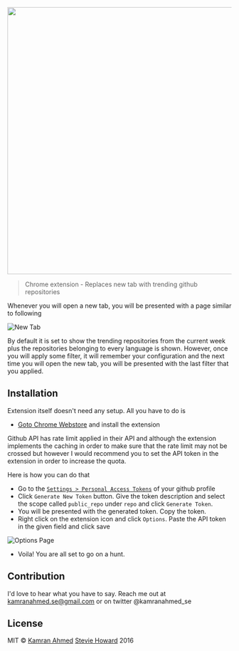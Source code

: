 <p align="center">
<img width="600" src="http://i.imgur.com/KUEq97P.png" text-align="center">
</p>

> Chrome extension - Replaces new tab with trending github repositories

Whenever you will open a new tab, you will be presented with a page similar to following

![New Tab](http://i.imgur.com/hz3lzCV.png)

By default it is set to show the trending repositories from the current week plus the repositories belonging to every language is shown. However, once you will apply some filter, it will remember your configuration and the next time you will open the new tab, you will be presented with the last filter that you applied.

## Installation
Extension itself doesn't need any setup. All you have to do is

- [Goto Chrome Webstore](https://chrome.google.com/webstore/detail/githunt/khpcnaokfebphakjgdgpinmglconplhp) and install the extension

Github API has rate limit applied in their API and although the extension implements the caching in order to make sure that the rate limit may not be crossed but however I would recommend you to set the API token in the extension in order to increase the quota. 

Here is how you can do that
   
- Go to the [`Settings > Personal Access Tokens`](https://github.com/settings/tokens) of your github profile
- Click `Generate New Token` button. Give the token description and select the scope called `public_repo` under `repo` and click `Generate Token`.
- You will be presented with the generated token. Copy the token.
- Right click on the extension icon and click `Options`. Paste the API token in the given field and click save

![Options Page](http://i.imgur.com/FK1vFlq.png)

- Voila! You are all set to go on a hunt.

## Contribution
I'd love to hear what you have to say. Reach me out at kamranahmed.se@gmail.com or on twitter @kamranahmed_se

## License
MIT © [Kamran Ahmed](https://kamranahmed.info) [Stevie Howard](https://steviehoward.com) 2016



